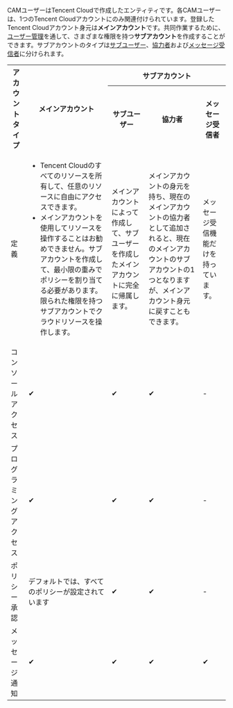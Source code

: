 CAMユーザーはTencent Cloudで作成したエンティティです。各CAMユーザーは、1つのTencent Cloudアカウントにのみ関連付けられています。登録したTencent Cloudアカウント身元は**メインアカウント**です。共同作業するために、[ユーザー管理](https://console.cloud.tencent.com/cam)を通して、さまざまな権限を持つ**サブアカウント**を作成することができます。サブアカウントのタイプは[サブユーザー](https://intl.cloud.tencent.com/document/product/598/13674)、[協力者](https://intl.cloud.tencent.com/document/product/598/13666)および[メッセージ受信者](https://intl.cloud.tencent.com/document/product/598/13667)に分けられます。

<table>
	<tr>
		<th rowspan="2">アカウントタイプ</th>
		<th rowspan="2">メインアカウント</th>
		<th colspan="3">サブアカウント</th>
	</tr>
	<tr>
		<th>サブユーザー</th>
		<th>協力者</th>
		<th>メッセージ受信者</th>
	</tr>
	<tr>
		<td>定義</td>
		<td>
					<ul>
						<li>Tencent Cloudのすべてのリソースを所有して、任意のリソースに自由にアクセスできます。</li>
						<li>メインアカウントを使用してリソースを操作することはお勧めできません。サブアカウントを作成して、最小限の重みでポリシーを割り当てる必要があります。限られた権限を持つサブアカウントでクラウドリソースを操作します。</li>
					</ul>
		</td>
		<td>メインアカウントによって作成して、サブユーザーを作成したメインアカウントに完全に帰属します。</td>
		<td>メインアカウントの身元を持ち、現在のメインアカウントの協力者として追加されると、現在のメインアカウントのサブアカウントの1つとなりますが、メインアカウント身元に戻すこともできます。</td>
		<td>メッセージ受信機能だけを持っています。</td>
	</tr>
	<tr>
		<td>コンソールアクセス</td>
		<td>✔</td>
		<td>✔</td>
		<td>✔</td>
		<td>	- </td>
	</tr>
	<tr>
		<td>プログラミングアクセス</td>
		<td>✔</td>
		<td>✔</td>
		<td>✔</td>
		<td>	- </td>
	</tr>
	<tr>
		<td>ポリシー承認</td>
		<td>デフォルトでは、すべてのポリシーが設定されています</td>
		<td>✔</td>
		<td>✔</td>
		<td>	- </td>
	</tr>
	<tr>
		<td>メッセージ通知</td>
		<td>✔</td>
		<td>✔</td>
		<td>✔</td>
		<td>✔</td>
	</tr>
</table>


